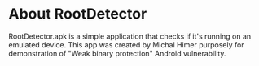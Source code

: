 ﻿# About RootDetector

RootDetector.apk is a simple application that checks if it's running on an emulated device. This app was created by Michal Himer purposely for demonstration of "Weak binary protection" Android vulnerability.

